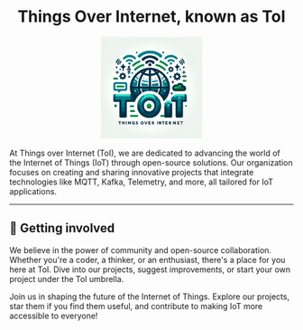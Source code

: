 <h1 align="center">
    Things Over Internet, known as ToI
</h1>

<p align="center">
  <a href="https://github.com/tointernet">
    <img src="https://github.com/tointernet/.github/blob/main/profile/logo.jpg" alt="ToI logo" height="180">
  </a>
</p>

<p align="center">

At Things over Internet (ToI), we are dedicated to advancing the world of the Internet of Things (IoT) through open-source solutions. Our organization focuses on creating and sharing innovative projects that integrate technologies like MQTT, Kafka, Telemetry, and more, all tailored for IoT applications.

</p>

---

## 👋 Getting involved

We believe in the power of community and open-source collaboration. Whether you're a coder, a thinker, or an enthusiast, there's a place for you here at ToI. Dive into our projects, suggest improvements, or start your own project under the ToI umbrella.

Join us in shaping the future of the Internet of Things. Explore our projects, star them if you find them useful, and contribute to making IoT more accessible to everyone!